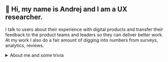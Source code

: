 <!---
Bio: UX researcher focusing on Developer Experience – ♾ DevOps, ⚙️ Infrastructure, 🔮 Observability | ex-@GitLab
--->

## 👋 Hi, my name is Andrej and I am a UX researcher. 

I talk to users about their experience with digital products and transfer their feedback to the product teams and leaders so they can deliver better work. At my work I also do a fair amount of digging into numbers from surveys, analytics, reviews.

<details>
  <summary>About me and some trivia</summary>

### About me
- I have a background in Computer Science and Sociology. This pretty obscure combination turned out to be extremely useful for my work. 
- I started my career in 2014 in a consultancy, then moved to a corporate and later settled in the startup world. It has been more than 7 years now since I started doing UX research and I still love it. Currently, I am excited about Developer Experience, especially IT operations. Check more details on my [LinkedIn](https://www.linkedin.com/in/andrej-kiripolsk%C3%BD-22042843/).
- I grew up in southern Slovakia. Now I live in the Czech Republic. With my wife, we have 2 little kids and an evil cat. When the kids fall asleep in the evening, I play Dota 2. Recently I realized that I love gardening.

### Trivia
- In MBTI personality type I score between Advocate [INFJ-T](https://www.16personalities.com/infj-personality) and Architect [INTJ-T](https://www.16personalities.com/intj-personality) types. I can relate to both.
- I can blind type in both latin and cyrilic
- My Dota 2 MMR is 2k (means "rather bad")
  
</details>
